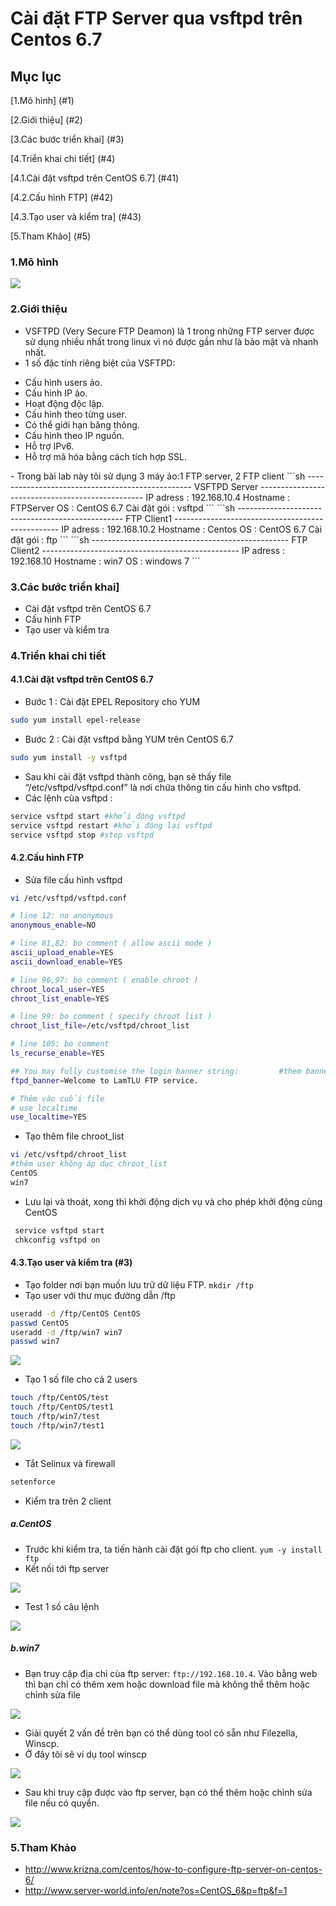 # Cài đặt FTP Server qua vsftpd trên Centos 6.7
## Mục lục

[1.Mô hình]	(#1)

[2.Giới thiệu]	(#2)

[3.Các bước triển khai]	(#3)

[4.Triển khai chi tiết]	(#4)

[4.1.Cài đặt vsftpd trên CentOS 6.7] (#41)

[4.2.Cấu hình FTP] (#42)

[4.3.Tạo user và kiểm tra] (#43)

[5.Tham Khảo]	(#5)

<a name="1"></a>
### 1.Mô hình	
<img src="http://i.imgur.com/vMdAKlS.png" />

<a name="2"></a>
### 2.Giới thiệu
- VSFTPD (Very Secure FTP Deamon) là 1 trong những FTP server được sử dụng nhiều nhất trong linux vì nó được gần như là bảo mật và nhanh nhất.
- 1 số đặc tính riêng biệt của VSFTPD:
<ul>
	<li>Cấu hình users ảo.</li>
	<li>Cấu hình IP ảo.</li>
	<li>Hoạt động độc lập.</li>
	<li>Cấu hình theo từng user.</li>
	<li>Có thể giới hạn băng thông.</li>
	<li>Cấu hình theo IP nguồn.</li>
	<li>Hỗ trợ IPv6.</li>
	<li>Hỗ trợ mã hóa bằng cách tích hợp SSL.</li>
</ul>
- Trong bài lab này tôi sử dụng 3 máy ảo:1 FTP server, 2 FTP client
```sh
-------------------------------------------------
VSFTPD Server
-------------------------------------------------
IP adress		:		192.168.10.4
Hostname		:		FTPServer
OS				:		CentOS 6.7
Cài đặt gói		:		vsftpd
```
```sh
-------------------------------------------------
FTP Client1
-------------------------------------------------
IP adress		:		192.168.10.2
Hostname		:		Centos
OS				:		CentOS 6.7
Cài đặt gói		:		ftp
```
```sh
-------------------------------------------------
FTP Client2
-------------------------------------------------
IP adress		:		192.168.10
Hostname		:		win7
OS				:		windows 7
```

<a name="3"></a>
### 3.Các bước triển khai]
- Cài đặt vsftpd trên CentOS 6.7
- Cấu hình FTP
- Tạo user và kiểm tra

<a name="4"></a>
### 4.Triển khai chi tiết

<a name="41"></a>
#### 4.1.Cài đặt vsftpd trên CentOS 6.7
- Bước 1 : Cài đặt EPEL Repository cho YUM
```sh
sudo yum install epel-release
```
- Bước 2 : Cài đặt vsftpd bằng YUM trên CentOS 6.7
```sh
sudo yum install -y vsftpd
```
- Sau khi cài đặt vsftpd thành công, bạn sẽ thấy file “/etc/vsftpd/vsftpd.conf” là nơi chứa thông tin cấu hình cho vsftpd.
- Các lệnh của vsftpd :
```sh
service vsftpd start #khởi động vsftpd
service vsftpd restart #khởi động lại vsftpd
service vsftpd stop #stop vsftpd
```

<a name="42"></a>
#### 4.2.Cấu hình FTP 
- Sửa file cấu hình vsftpd
```sh
vi /etc/vsftpd/vsftpd.conf
```
```sh
# line 12: no anonymous
anonymous_enable=NO

# line 81,82: bo comment ( allow ascii mode )
ascii_upload_enable=YES
ascii_download_enable=YES

# line 96,97: bo comment ( enable chroot )
chroot_local_user=YES
chroot_list_enable=YES

# line 99: bo comment ( specify chroot list )
chroot_list_file=/etc/vsftpd/chroot_list

# line 105: bo comment
ls_recurse_enable=YES

## You may fully customise the login banner string:			#them banner
ftpd_banner=Welcome to LamTLU FTP service.

# Thêm vào cuối file
# use localtime
use_localtime=YES
```
- Tạo thêm file chroot_list
```sh
vi /etc/vsftpd/chroot_list
#thêm user không áp dục chroot_list
CentOS
win7
```
- Lưu lại và thoát, xong thì khởi động dịch vụ và cho phép khởi động cùng CentOS
```sh
 service vsftpd start
 chkconfig vsftpd on
``` 

<a name="4.3"></a>
#### 4.3.Tạo user và kiểm tra (#3)
- Tạo folder nơi bạn muốn lưu trữ dữ liệu FTP.
`mkdir /ftp`
- Tạo user với thư mục đường dẫn /ftp
```sh
useradd -d /ftp/CentOS CentOS
passwd CentOS
useradd -d /ftp/win7 win7	
passwd win7
```
<img src="http://img.prntscr.com/img?url=http://i.imgur.com/wQqJ1Ns.png" />

- Tạo 1 số file cho cả 2 users
```sh
touch /ftp/CentOS/test
touch /ftp/CentOS/test1
touch /ftp/win7/test
touch /ftp/win7/test1
```
<img src="http://img.prntscr.com/img?url=http://i.imgur.com/YoWbCM4.png" />

- Tắt Selinux và firewall
```sh
setenforce 
```
- Kiểm tra trên 2 client
##### a.CentOS
- Trước khi kiểm tra, ta tiến hành cài đặt gói ftp cho client.
`yum -y install ftp`
- Kết nối tới ftp server
<img src="http://img.prntscr.com/img?url=http://i.imgur.com/aUUrekP.png" />

- Test 1 số câu lệnh
<img src="http://img.prntscr.com/img?url=http://i.imgur.com/wsPLPkL.png" />

##### b.win7
- Bạn truy cập địa chỉ cùa ftp server: `ftp://192.168.10.4`. Vào bằng web thì bạn chỉ có thêm xem hoặc download file mà không thể thêm hoặc chỉnh sửa file
<img src="http://img.prntscr.com/img?url=http://i.imgur.com/wfwzBEQ.png" />

- Giải quyết 2 vấn đề trên bạn có thể dùng tool có sẵn như Filezella, Winscp.
- Ở đây tôi sẽ ví dụ tool winscp
<img src="http://img.prntscr.com/img?url=http://i.imgur.com/lg6XYqx.png" />

- Sau khi truy cập được vào ftp server, bạn có thể thêm hoặc chỉnh sửa file nếu có quyền.
<img src="http://img.prntscr.com/img?url=http://i.imgur.com/ufwpmW4.png" />

### 5.Tham Khảo
- http://www.krizna.com/centos/how-to-configure-ftp-server-on-centos-6/
- http://www.server-world.info/en/note?os=CentOS_6&p=ftp&f=1
